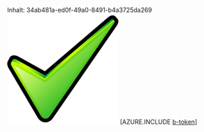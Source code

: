 Inhalt: 34ab481a-ed0f-49a0-8491-b4a3725da269![Bild](8b95cdc9-c1b1-40d4-8bd9-7d9a3d6253a4.png)
[AZURE.INCLUDE [b-token](eb4b0ccb-fb2c-4d2d-9e96-8ae598b49602.md)]
